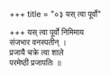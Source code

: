 +++
title = "०३ यस् त्वा पूर्वो"

+++
यस् त्वा पूर्वो निमिमाय  
संजभार वनस्पतीन् ।  
प्रजायै चक्रे त्वा शाले  
परमेष्ठी प्रजापतिः ॥